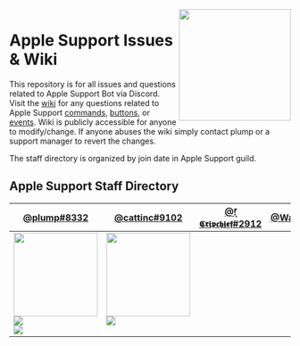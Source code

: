 <img align='right' src='https://i.imgur.com/ZwcvZb2.png' width='200'>

# Apple Support Issues & Wiki

This repository is for all issues and questions related to Apple Support Bot via Discord. Visit the [wiki](https://github.com/plumpx/AppleSupport/wiki) for any questions related to Apple Support [commands](https://github.com/plumpx/AppleSupport/wiki/Commands), [buttons](https://github.com/plumpx/AppleSupport/wiki/Buttons), or [events](https://github.com/plumpx/AppleSupport/wiki/Events). Wiki is publicly accessible for anyone to modify/change. If anyone abuses the wiki simply contact plump or a support manager to revert the changes.

The staff directory is organized by join date in Apple Support guild.

## Apple Support Staff Directory

<table id="staffDirectory"><thead><tr><th><a href="https://discord.com/users/780514956424642580">@plump#8332</a></th><th><a href="https://discord.com/users/961330851998748672">@cattinc#9102</a></th><th><a href="https://discord.com/users/994774610438520852">@!͓̽ 𝕮𝖗𝖎𝖕𝖈𝖍𝖎𝖊𝖋#2912</a></th><th><a href="https://discord.com/users/1004435879948992622">@WarzoneGuy#1120</a></th><tr></thead><tbody><tr><td align="left" valign="top"><img src="https://cdn.d10438520852/3fcbe2e5794c20313c0b53cfefc76f1a.webp" width=150 height=150><br><img src="https://plumps.net:1337/role/?name=Support&color=%239b59b6"><br><img src="https://plumps.net:1337/role/?name=Sr Support&color=%232ecc71"></td><td align="left" valign="top"><img src="https://cdn.discordapp.com/avatars/1004435879948992622/690f5684c83fbeb2c689980fe190ffa9.webp" width=150 height=150><br><img src="https://plumps.net:1337/role/?name=Administrator&color=%23ff1414"></td><tr></tbody></table>
